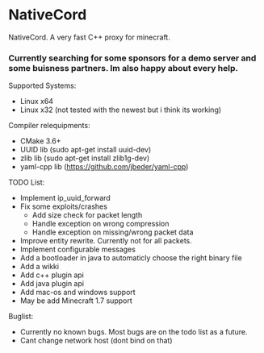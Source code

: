# NativeCord
NativeCord. A very fast C++ proxy for minecraft.

### Currently searching for some sponsors for a demo server and some buisness partners. Im also happy about every help.

Supported Systems:
- Linux x64
- Linux x32 (not tested with the newest but i think its working)

Compiler relequipments:
- CMake 3.6+
- UUID lib (sudo apt-get install uuid-dev)
- zlib lib (sudo apt-get install zlib1g-dev)
- yaml-cpp lib (https://github.com/jbeder/yaml-cpp)


TODO List:
- Implement ip_uuid_forward
- Fix some exploits/crashes
  - Add size check for packet length
  - Handle exception on wrong compression
  - Handle exception on missing/wrong packet data
- Improve entity rewrite. Currently not for all packets.
- Implement configurable messages
- Add a bootloader in java to automaticly choose the right binary file
- Add a wikki
- Add c++ plugin api
- Add java plugin api
- Add mac-os and windows support
- May be add Minecraft 1.7 support

Buglist:
- Currently no known bugs. Most bugs are on the todo list as a future.
- Cant change network host (dont bind on that)
